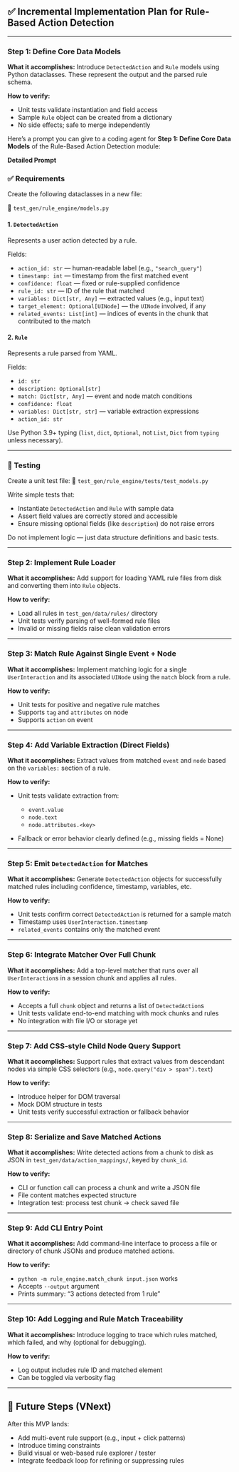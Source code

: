 ## ✅ Incremental Implementation Plan for Rule-Based Action Detection

---

### **Step 1: Define Core Data Models**

**What it accomplishes:**
Introduce `DetectedAction` and `Rule` models using Python dataclasses. These represent the output and the parsed rule schema.

**How to verify:**

* Unit tests validate instantiation and field access
* Sample `Rule` object can be created from a dictionary
* No side effects; safe to merge independently

Here’s a prompt you can give to a coding agent for **Step 1: Define Core Data Models** of the Rule-Based Action Detection module:

**Detailed Prompt**

### ✅ Requirements

Create the following dataclasses in a new file:

📄 `test_gen/rule_engine/models.py`

#### 1. `DetectedAction`

Represents a user action detected by a rule.

Fields:

* `action_id: str` — human-readable label (e.g., `"search_query"`)
* `timestamp: int` — timestamp from the first matched event
* `confidence: float` — fixed or rule-supplied confidence
* `rule_id: str` — ID of the rule that matched
* `variables: Dict[str, Any]` — extracted values (e.g., input text)
* `target_element: Optional[UINode]` — the `UINode` involved, if any
* `related_events: List[int]` — indices of events in the chunk that contributed to the match

#### 2. `Rule`

Represents a rule parsed from YAML.

Fields:

* `id: str`
* `description: Optional[str]`
* `match: Dict[str, Any]` — event and node match conditions
* `confidence: float`
* `variables: Dict[str, str]` — variable extraction expressions
* `action_id: str`

Use Python 3.9+ typing (`list`, `dict`, `Optional`, not `List`, `Dict` from `typing` unless necessary).

---

### 🧪 Testing

Create a unit test file:
📄 `test_gen/rule_engine/tests/test_models.py`

Write simple tests that:

* Instantiate `DetectedAction` and `Rule` with sample data
* Assert field values are correctly stored and accessible
* Ensure missing optional fields (like `description`) do not raise errors

Do not implement logic — just data structure definitions and basic tests.

---

### **Step 2: Implement Rule Loader**

**What it accomplishes:**
Add support for loading YAML rule files from disk and converting them into `Rule` objects.

**How to verify:**

* Load all rules in `test_gen/data/rules/` directory
* Unit tests verify parsing of well-formed rule files
* Invalid or missing fields raise clean validation errors

---

### **Step 3: Match Rule Against Single Event + Node**

**What it accomplishes:**
Implement matching logic for a single `UserInteraction` and its associated `UINode` using the `match` block from a rule.

**How to verify:**

* Unit tests for positive and negative rule matches
* Supports `tag` and `attributes` on node
* Supports `action` on event

---

### **Step 4: Add Variable Extraction (Direct Fields)**

**What it accomplishes:**
Extract values from matched `event` and `node` based on the `variables:` section of a rule.

**How to verify:**

* Unit tests validate extraction from:

  * `event.value`
  * `node.text`
  * `node.attributes.<key>`
* Fallback or error behavior clearly defined (e.g., missing fields = None)

---

### **Step 5: Emit `DetectedAction` for Matches**

**What it accomplishes:**
Generate `DetectedAction` objects for successfully matched rules including confidence, timestamp, variables, etc.

**How to verify:**

* Unit tests confirm correct `DetectedAction` is returned for a sample match
* Timestamp uses `UserInteraction.timestamp`
* `related_events` contains only the matched event

---

### **Step 6: Integrate Matcher Over Full Chunk**

**What it accomplishes:**
Add a top-level matcher that runs over all `UserInteraction`s in a session chunk and applies all rules.

**How to verify:**

* Accepts a full `chunk` object and returns a list of `DetectedAction`s
* Unit tests validate end-to-end matching with mock chunks and rules
* No integration with file I/O or storage yet

---

### **Step 7: Add CSS-style Child Node Query Support**

**What it accomplishes:**
Support rules that extract values from descendant nodes via simple CSS selectors (e.g., `node.query("div > span").text`)

**How to verify:**

* Introduce helper for DOM traversal
* Mock DOM structure in tests
* Unit tests verify successful extraction or fallback behavior

---

### **Step 8: Serialize and Save Matched Actions**

**What it accomplishes:**
Write detected actions from a chunk to disk as JSON in `test_gen/data/action_mappings/`, keyed by `chunk_id`.

**How to verify:**

* CLI or function call can process a chunk and write a JSON file
* File content matches expected structure
* Integration test: process test chunk → check saved file

---

### **Step 9: Add CLI Entry Point**

**What it accomplishes:**
Add command-line interface to process a file or directory of chunk JSONs and produce matched actions.

**How to verify:**

* `python -m rule_engine.match_chunk input.json` works
* Accepts `--output` argument
* Prints summary: “3 actions detected from 1 rule”

---

### **Step 10: Add Logging and Rule Match Traceability**

**What it accomplishes:**
Introduce logging to trace which rules matched, which failed, and why (optional for debugging).

**How to verify:**

* Log output includes rule ID and matched element
* Can be toggled via verbosity flag

---

## 🚧 Future Steps (VNext)

After this MVP lands:

* Add multi-event rule support (e.g., input + click patterns)
* Introduce timing constraints
* Build visual or web-based rule explorer / tester
* Integrate feedback loop for refining or suppressing rules
